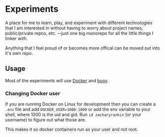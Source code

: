 # Experiments

A place for me to learn, play, and experiment with different technologies that I
am interested in without having to worry about project names, public/private
repos, etc. --just one big monorepo for all the little things I tinker with.

Anything that I feel proud of or becomes more offical can be moved out into it's
own repo.

## Usage

Most of the experiments will use [Docker](https://www.docker.com) and
[buoy](https://github.com/lightster/buoy).

### Changing Docker user

If you are running Docker on Linux for development then you can create a `.env`
file and add `DOCKER_USER=1000:1000` or add the env variable to your shell,
where 1000 is the uid and gid. Run `id zacharyrankin` (or your username) to
figure out what those are.

This makes it so docker containers run as your user and not root.
